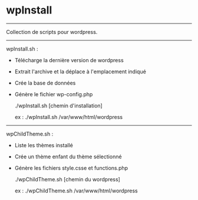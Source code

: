 # wpInstall

-------------------------------------------------------------------------

Collection de scripts pour wordpress.

-------------------------------------------------------------------------

wpInstall.sh :
- Télécharge la dernière version de wordpress
- Extrait l'archive et la déplace à l'emplacement indiqué
- Crée la base de données
- Génère le fichier wp-config.php

    ./wpInstall.sh [chemin d'installation]

    ex : ./wpInstall.sh /var/www/html/wordpress

-------------------------------------------------------------------------

wpChildTheme.sh :

- Liste les thèmes installé
- Crée un thème enfant du thème sélectionné
- Génère les fichiers style.csse et functions.php
    
    ./wpChildTheme.sh [chemin du wordpress]

    ex : ./wpChildTheme.sh /var/www/html/wordpress
